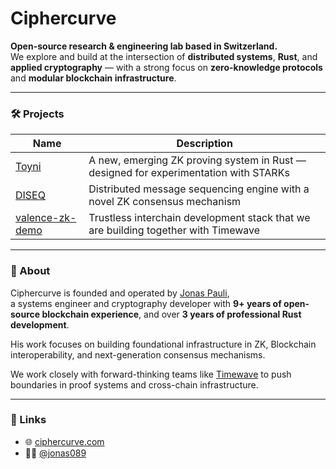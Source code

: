 # Ciphercurve

**Open-source research & engineering lab based in Switzerland.**  
We explore and build at the intersection of **distributed systems**, **Rust**, and **applied cryptography** — with a strong focus on **zero-knowledge protocols** and **modular blockchain infrastructure**.

---

### 🛠️ Projects

| Name | Description |
|------|-------------|
| [Toyni](https://github.com/ciphercurve/toyni) | A new, emerging ZK proving system in Rust — designed for experimentation with STARKs |
| [DISEQ](https://github.com/ciphercurve/DISEQ) | Distributed message sequencing engine with a novel ZK consensus mechanism |
| [valence-zk-demo](https://github.com/ciphercurve/valence-zk-demo) | Trustless interchain development stack that we are building together with Timewave

---

### 🧠 About

Ciphercurve is founded and operated by [Jonas Pauli](https://github.com/jonas089),  
a systems engineer and cryptography developer with **9+ years of open-source blockchain experience**, and over **3 years of professional Rust development**.

His work focuses on building foundational infrastructure in ZK, Blockchain interoperability, and next-generation consensus mechanisms.

We work closely with forward-thinking teams like [Timewave](https://github.com/timewave-computer) to push boundaries in proof systems and cross-chain infrastructure.

---

### 🔗 Links

- 🌐 [ciphercurve.com](https://ciphercurve.com)
- 🧑‍💻 [@jonas089](https://github.com/jonas089)
